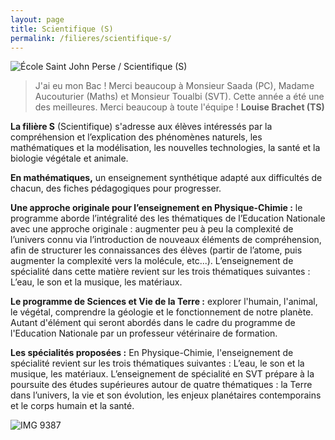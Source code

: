 ```yaml
---
layout: page
title: Scientifique (S)
permalink: /filieres/scientifique-s/
---
```


![École Saint John Perse / Scientifique (S)](https://www.ecoles-sjp.fr/images/IMG_9393.png "École Saint John Perse / Scientifique (S)")

> J'ai eu mon Bac ! Merci beaucoup à Monsieur Saada (PC), Madame Aucouturier (Maths) et Monsieur Toualbi (SVT). Cette année a été une des meilleures. Merci beaucoup à toute l'équipe ! **Louise Brachet (TS)**

**La filière S** (Scientifique) s'adresse aux élèves intéressés par la compréhension et l’explication des phénomènes naturels, les mathématiques et la modélisation, les nouvelles technologies, la santé et la biologie végétale et animale.

**En mathématiques,** un enseignement synthétique adapté aux difficultés de chacun, des fiches pédagogiques pour progresser.

**Une approche originale pour l’enseignement en Physique-Chimie :** le programme aborde l’intégralité des les thématiques de l’Education Nationale avec une approche originale : augmenter peu à peu la complexité de l’univers connu via l’introduction de nouveaux éléments de compréhension, afin de structurer les connaissances des élèves (partir de l’atome, puis augmenter la complexité vers la molécule, etc...). L’enseignement de spécialité dans cette matière revient sur les trois thématiques suivantes : L’eau, le son et la musique, les matériaux.

**Le programme de Sciences et Vie de la Terre :** explorer l'humain, l'animal, le végétal, comprendre la géologie et le fonctionnement de notre planète. Autant d'élément qui seront abordés dans le cadre du programme de l'Education Nationale par un professeur vétérinaire de formation.

**Les spécialités proposées :** En Physique-Chimie, l'enseignement de spécialité revient sur les trois thématiques suivantes : L’eau, le son et la musique, les matériaux. L’enseignement de spécialité en  SVT prépare à la poursuite des études supérieures autour de quatre thématiques : la Terre dans l’univers, la vie et son évolution, les enjeux planétaires contemporains et le corps humain et la santé.

![IMG 9387](https://www.ecoles-sjp.fr/images/IMG_9387.JPG)
